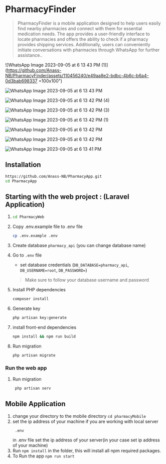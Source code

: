# PharmacyFinder
>PharmacyFinder is a mobile application designed to help users easily find nearby pharmacies and connect with them for essential medication needs. The app provides a user-friendly interface to locate pharmacies and offers the ability to check if a pharmacy provides shipping services. Additionally, users can conveniently initiate conversations with pharmacies through WhatsApp for further assistance..



![WhatsApp Image 2023-09-05 at 6 13 43 PM (1)](https://github.com/Anass-NB/PharmacyFinder/assets/110456240/e49aa8e2-bdbc-4b6c-b6a4-0d3bab698337 =100x100")

![WhatsApp Image 2023-09-05 at 6 13 43 PM](https://github.com/Anass-NB/PharmacyFinder/assets/110456240/8ec8477f-12fb-4eb5-b8c9-73f295902d40)

![WhatsApp Image 2023-09-05 at 6 13 42 PM (4)](https://github.com/Anass-NB/PharmacyFinder/assets/110456240/efcbd974-5a68-4304-9aff-8e5d8efc3a81)

![WhatsApp Image 2023-09-05 at 6 13 42 PM (3)](https://github.com/Anass-NB/PharmacyFinder/assets/110456240/b7ff43cd-749a-4cbe-8865-030ed10ec141)

![WhatsApp Image 2023-09-05 at 6 13 42 PM (1)](https://github.com/Anass-NB/PharmacyFinder/assets/110456240/5eff1a14-73cf-4d29-8d8b-a7da04467e5a)

![WhatsApp Image 2023-09-05 at 6 13 42 PM](https://github.com/Anass-NB/PharmacyFinder/assets/110456240/8d538c89-ab51-4b89-8366-54b0b675dfda)


![WhatsApp Image 2023-09-05 at 6 13 42 PM](https://github.com/Anass-NB/PharmacyFinder/assets/110456240/ae196eaf-c146-4cff-8599-9de12312448f)


![WhatsApp Image 2023-09-05 at 6 13 41 PM](https://github.com/Anass-NB/PharmacyFinder/assets/110456240/056c200d-0ac8-40c1-8d55-b60f57cb242e)

## Installation

```sh
https://github.com/Anass-NB/PharmacyApp.git
cd PharmacyApp
```

## Starting with the web project : (Laravel Application)
1. 
    ```sh
    cd PharmacyWeb
    ```
1. Copy .env.example file to .env file
    ```sh
    cp .env.example .env
    ```
1. Create database `pharmacy_api` (you can change database name)


1. Go to `.env` file 
    - set database credentials (`DB_DATABASE=pharmacy_api`, `DB_USERNAME=root`, `DB_PASSWORD=`)
    > Make sure to follow your database username and password

1. Install PHP dependencies 
    ```sh
    composer install
    ```

1. Generate key 
    ```sh
    php artisan key:generate
    ```

1. install front-end dependencies
    ```sh
    npm install && npm run build
    ```

1. Run migration
    ```sh
    php artisan migrate
    ```

### Run the web app
1. Run migration
   ```sh
    php artisan serv
    ```

## Mobile Application

1. change your directory to the mobile directory `cd pharmacyMobile`
1. set the ip address of your machine if you are working with local server 
    ```sh
     .env
    ```
    in .env file set the ip address of your server(in your case set ip address of your machine)
2. Run `npm install` in the folder, this will install all npm required packages.
3. To Run the app `npm run start`




